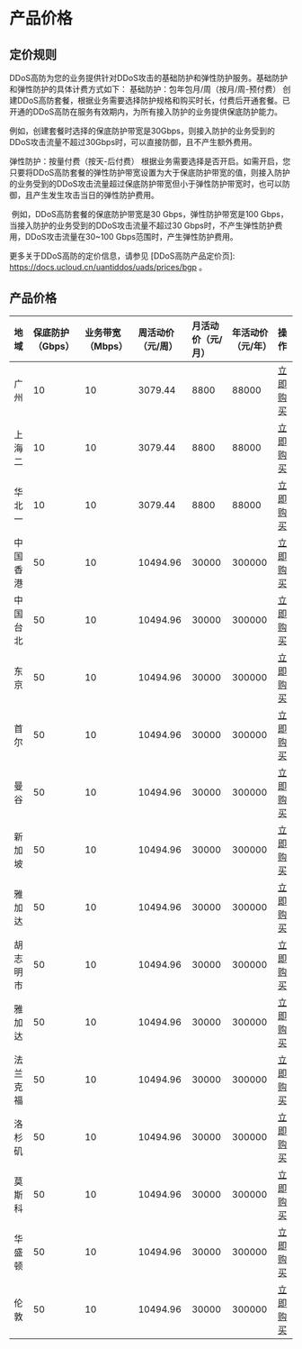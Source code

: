 # 产品价格

## 定价规则
DDoS高防为您的业务提供针对DDoS攻击的基础防护和弹性防护服务。基础防护和弹性防护的具体计费方式如下：
基础防护：包年包月/周（按月/周-预付费）
创建DDoS高防套餐，根据业务需要选择防护规格和购买时长，付费后开通套餐。已开通的DDoS高防在服务有效期内，为所有接入防护的业务提供保底防护能力。

​	例如，创建套餐时选择的保底防护带宽是30Gbps，则接入防护的业务受到的DDoS攻击流量不超过30Gbps时，可以直接防御，且不产生额外费用。

弹性防护：按量付费（按天-后付费）
根据业务需要选择是否开启。如需开启，您只要将DDoS高防套餐的弹性防护带宽设置为大于保底防护带宽的值，则接入防护的业务受到的DDoS攻击流量超过保底防护带宽但小于弹性防护带宽时，也可以防御，且产生发生攻击当日的弹性防护费用。

​	例如，DDoS高防套餐的保底防护带宽是30 Gbps，弹性防护带宽是100 Gbps，当接入防护的业务受到的DDoS攻击流量不超过30 Gbps时，不产生弹性防护费用，DDoS攻击流量在30~100 Gbps范围时，产生弹性防护费用。

更多关于DDoS高防的定价信息，请参见 [DDoS高防产品定价页]: https://docs.ucloud.cn/uantiddos/uads/prices/bgp 。




## 产品价格
<!-- udocs:price -->
| 地域 | 保底防护（Gbps） | 业务带宽（Mbps） | 周活动价（元/周） | 月活动价（元/月）| 年活动价（元/年）| 操作 |
| :---- | :---- | :---- | :---- | :---- | :---- | :---- |
| 广州 | 10 | 10 | 3079.44 | 8800 | 88000 | [立即购买](https://console.ucloud.cn/uads/gaofang/create) |
| 上海二 | 10 | 10 | 3079.44 | 8800 | 88000 | [立即购买](https://console.ucloud.cn/uads/gaofang/create) |
| 华北一 | 10 | 10 | 3079.44 | 8800 | 88000 | [立即购买](https://console.ucloud.cn/uads/gaofang/create) |
| 中国香港 | 50 | 10 | 10494.96 | 30000 | 300000 | [立即购买](https://console.ucloud.cn/uads/gaofang/create) |
| 中国台北 | 50 | 10 | 10494.96 | 30000 | 300000 | [立即购买](https://console.ucloud.cn/uads/gaofang/create) |
| 东京 | 50 | 10 | 10494.96 | 30000 | 300000 | [立即购买](https://console.ucloud.cn/uads/gaofang/create) |
| 首尔 | 50 | 10 | 10494.96 | 30000 | 300000 | [立即购买](https://console.ucloud.cn/uads/gaofang/create) |
| 曼谷 | 50 | 10 | 10494.96 | 30000 | 300000 | [立即购买](https://console.ucloud.cn/uads/gaofang/create) |
| 新加坡 | 50 | 10 | 10494.96 | 30000 | 300000 | [立即购买](https://console.ucloud.cn/uads/gaofang/create) |
| 雅加达 | 50 | 10 | 10494.96 | 30000 | 300000 | [立即购买](https://console.ucloud.cn/uads/gaofang/create) |
| 胡志明市 | 50 | 10 | 10494.96 | 30000 | 300000 |  [立即购买](https://console.ucloud.cn/uads/gaofang/create) |
| 雅加达 | 50 | 10 | 10494.96 | 30000 | 300000 | [立即购买](https://console.ucloud.cn/uads/gaofang/create) |
| 法兰克福 | 50 | 10 | 10494.96 | 30000 | 300000 | [立即购买](https://console.ucloud.cn/uads/gaofang/create) |
| 洛杉矶 | 50 | 10 | 10494.96 | 30000 | 300000 | [立即购买](https://console.ucloud.cn/uads/gaofang/create) |
| 莫斯科 | 50 | 10 | 10494.96 | 30000 | 300000 | [立即购买](https://console.ucloud.cn/uads/gaofang/create) |
| 华盛顿 | 50 | 10 | 10494.96 | 30000 | 300000 | [立即购买](https://console.ucloud.cn/uads/gaofang/create) |
| 伦敦 | 50 | 10 | 10494.96 | 30000 | 300000 |  [立即购买](https://console.ucloud.cn/uads/gaofang/create) |



